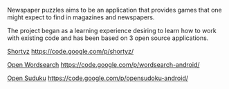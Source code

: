 Newspaper puzzles aims to be an application that provides games that one might expect to find in magazines and newspapers.

The project began as a learning experience desiring to learn how to work with existing code and has been based on 3 open source applications.

[Shortyz](https://code.google.com/p/shortyz/) https://code.google.com/p/shortyz/

[Open Wordsearch](https://code.google.com/p/wordsearch-android/) https://code.google.com/p/wordsearch-android/

[Open Suduku](https://code.google.com/p/opensudoku-android/) https://code.google.com/p/opensudoku-android/